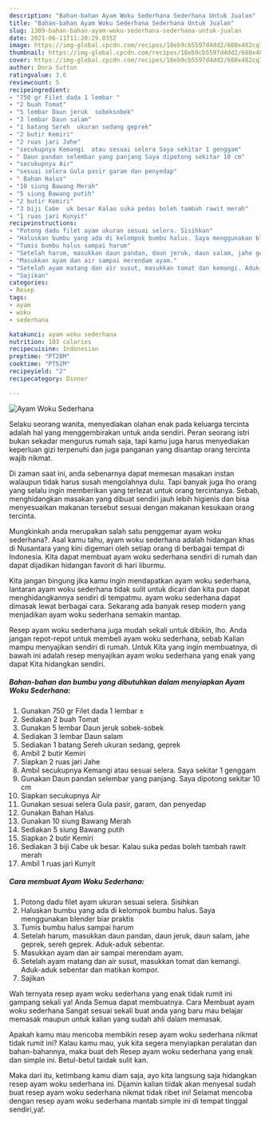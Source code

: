 ```yaml
---
description: "Bahan-bahan Ayam Woku Sederhana Sederhana Untuk Jualan"
title: "Bahan-bahan Ayam Woku Sederhana Sederhana Untuk Jualan"
slug: 1309-bahan-bahan-ayam-woku-sederhana-sederhana-untuk-jualan
date: 2021-06-11T11:20:29.035Z
image: https://img-global.cpcdn.com/recipes/18eb9cb5597d4dd2/680x482cq70/ayam-woku-sederhana-foto-resep-utama.jpg
thumbnail: https://img-global.cpcdn.com/recipes/18eb9cb5597d4dd2/680x482cq70/ayam-woku-sederhana-foto-resep-utama.jpg
cover: https://img-global.cpcdn.com/recipes/18eb9cb5597d4dd2/680x482cq70/ayam-woku-sederhana-foto-resep-utama.jpg
author: Dora Sutton
ratingvalue: 3.6
reviewcount: 5
recipeingredient:
- "750 gr Filet dada 1 lembar "
- "2 buah Tomat"
- "5 lembar Daun jeruk  sobeksobek"
- "3 lembar Daun salam"
- "1 batang Sereh  ukuran sedang geprek"
- "2 butir Kemiri"
- "2 ruas jari Jahe"
- "secukupnya Kemangi  atau sesuai selera Saya sekitar 1 genggam"
- " Daun pandan selembar yang panjang Saya dipotong sekitar 10 cm"
- "secukupnya Air"
- "sesuai selera Gula pasir garam dan penyedap"
- " Bahan Halus"
- "10 siung Bawang Merah"
- "5 siung Bawang putih"
- "2 butir Kemiri"
- "3 biji Cabe  uk besar Kalau suka pedas boleh tambah rawit merah"
- "1 ruas jari Kunyit"
recipeinstructions:
- "Potong dadu filet ayam ukuran sesuai selera. Sisihkan"
- "Haluskan bumbu yang ada di kelompok bumbu halus. Saya menggunakan blender biar praktis"
- "Tumis bumbu halus sampai harum"
- "Setelah harum, masukkan daun pandan, daun jeruk, daun salam, jahe geprek, sereh geprek. Aduk-aduk sebentar."
- "Masukkan ayam dan air sampai merendam ayam."
- "Setelah ayam matang dan air susut, masukkan tomat dan kemangi. Aduk-aduk sebentar dan matikan kompor."
- "Sajikan"
categories:
- Resep
tags:
- ayam
- woku
- sederhana

katakunci: ayam woku sederhana 
nutrition: 183 calories
recipecuisine: Indonesian
preptime: "PT28M"
cooktime: "PT52M"
recipeyield: "2"
recipecategory: Dinner

---
```



![Ayam Woku Sederhana](https://img-global.cpcdn.com/recipes/18eb9cb5597d4dd2/680x482cq70/ayam-woku-sederhana-foto-resep-utama.jpg)

Selaku seorang wanita, menyediakan olahan enak pada keluarga tercinta adalah hal yang menggembirakan untuk anda sendiri. Peran seorang istri bukan sekadar mengurus rumah saja, tapi kamu juga harus menyediakan keperluan gizi terpenuhi dan juga panganan yang disantap orang tercinta wajib nikmat.

Di zaman  saat ini, anda sebenarnya dapat memesan masakan instan walaupun tidak harus susah mengolahnya dulu. Tapi banyak juga lho orang yang selalu ingin memberikan yang terlezat untuk orang tercintanya. Sebab, menghidangkan masakan yang dibuat sendiri jauh lebih higienis dan bisa menyesuaikan makanan tersebut sesuai dengan makanan kesukaan orang tercinta. 



Mungkinkah anda merupakan salah satu penggemar ayam woku sederhana?. Asal kamu tahu, ayam woku sederhana adalah hidangan khas di Nusantara yang kini digemari oleh setiap orang di berbagai tempat di Indonesia. Kita dapat membuat ayam woku sederhana sendiri di rumah dan dapat dijadikan hidangan favorit di hari liburmu.

Kita jangan bingung jika kamu ingin mendapatkan ayam woku sederhana, lantaran ayam woku sederhana tidak sulit untuk dicari dan kita pun dapat menghidangkannya sendiri di tempatmu. ayam woku sederhana dapat dimasak lewat berbagai cara. Sekarang ada banyak resep modern yang menjadikan ayam woku sederhana semakin mantap.

Resep ayam woku sederhana juga mudah sekali untuk dibikin, lho. Anda jangan repot-repot untuk membeli ayam woku sederhana, sebab Kalian mampu menyajikan sendiri di rumah. Untuk Kita yang ingin membuatnya, di bawah ini adalah resep menyajikan ayam woku sederhana yang enak yang dapat Kita hidangkan sendiri.

<!--inarticleads1-->

##### Bahan-bahan dan bumbu yang dibutuhkan dalam menyiapkan Ayam Woku Sederhana:

1. Gunakan 750 gr Filet dada 1 lembar ±
1. Sediakan 2 buah Tomat
1. Gunakan 5 lembar Daun jeruk  sobek-sobek
1. Sediakan 3 lembar Daun salam
1. Sediakan 1 batang Sereh  ukuran sedang, geprek
1. Ambil 2 butir Kemiri
1. Siapkan 2 ruas jari Jahe
1. Ambil secukupnya Kemangi  atau sesuai selera. Saya sekitar 1 genggam
1. Gunakan  Daun pandan selembar yang panjang. Saya dipotong sekitar 10 cm
1. Siapkan secukupnya Air
1. Gunakan sesuai selera Gula pasir, garam, dan penyedap
1. Gunakan  Bahan Halus
1. Gunakan 10 siung Bawang Merah
1. Sediakan 5 siung Bawang putih
1. Siapkan 2 butir Kemiri
1. Sediakan 3 biji Cabe  uk besar. Kalau suka pedas boleh tambah rawit merah
1. Ambil 1 ruas jari Kunyit




<!--inarticleads2-->

##### Cara membuat Ayam Woku Sederhana:

1. Potong dadu filet ayam ukuran sesuai selera. Sisihkan
1. Haluskan bumbu yang ada di kelompok bumbu halus. Saya menggunakan blender biar praktis
1. Tumis bumbu halus sampai harum
1. Setelah harum, masukkan daun pandan, daun jeruk, daun salam, jahe geprek, sereh geprek. Aduk-aduk sebentar.
1. Masukkan ayam dan air sampai merendam ayam.
1. Setelah ayam matang dan air susut, masukkan tomat dan kemangi. Aduk-aduk sebentar dan matikan kompor.
1. Sajikan




Wah ternyata resep ayam woku sederhana yang enak tidak rumit ini gampang sekali ya! Anda Semua dapat membuatnya. Cara Membuat ayam woku sederhana Sangat sesuai sekali buat anda yang baru mau belajar memasak maupun untuk kalian yang sudah ahli dalam memasak.

Apakah kamu mau mencoba membikin resep ayam woku sederhana nikmat tidak rumit ini? Kalau kamu mau, yuk kita segera menyiapkan peralatan dan bahan-bahannya, maka buat deh Resep ayam woku sederhana yang enak dan simple ini. Betul-betul taidak sulit kan. 

Maka dari itu, ketimbang kamu diam saja, ayo kita langsung saja hidangkan resep ayam woku sederhana ini. Dijamin kalian tiidak akan menyesal sudah buat resep ayam woku sederhana nikmat tidak ribet ini! Selamat mencoba dengan resep ayam woku sederhana mantab simple ini di tempat tinggal sendiri,ya!.

